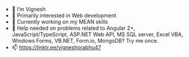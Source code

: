 - 👋 I’m Vignesh
- 👀 Primarily interested in Web development
- 🌱 Currently working on my MEAN skills
- 💞️ Help needed on problems related to Angular 2+, JavaScript/TypeScript, ASP.NET Web API, MS SQL server, Excel VBA, Windows Forms, VB.NET, Form.io, MongoDB? Try me once.
- 📫 https://linktr.ee/vigneshprabhu47
